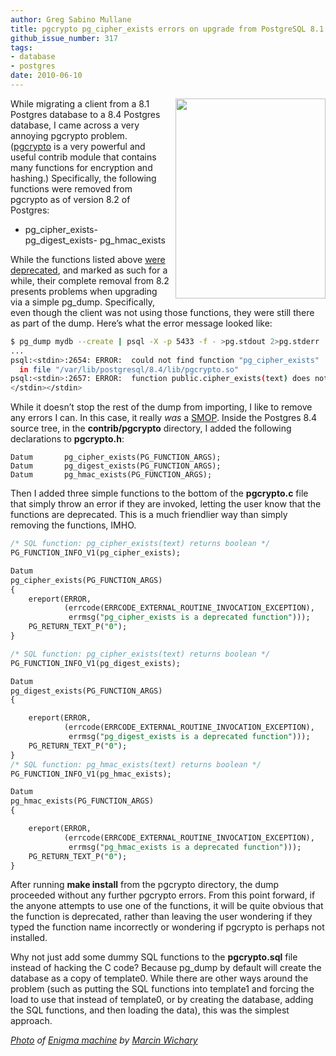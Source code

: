 ```yaml
---
author: Greg Sabino Mullane
title: pgcrypto pg_cipher_exists errors on upgrade from PostgreSQL 8.1
github_issue_number: 317
tags:
- database
- postgres
date: 2010-06-10
---
```


<a href="/blog/2010/06/pgcrypto-pgcipherexists-errors-on/image-0-big.jpeg" onblur="try {parent.deselectBloggerImageGracefully();} catch(e) {}"><img alt="" border="0" id="BLOGGER_PHOTO_ID_5481227901047595058" src="/blog/2010/06/pgcrypto-pgcipherexists-errors-on/image-0.jpeg" style="float:right; margin:0 0 10px 10px;cursor:pointer; cursor:hand;width: 240px; height: 320px;"/></a>

 While migrating a client from a 8.1 Postgres database to a 8.4 Postgres database, I came across a very annoying pgcrypto problem. ([pgcrypto](https://www.postgresql.org/docs/current/static/pgcrypto.html) is a very powerful and useful contrib module that contains many functions for encryption and hashing.) Specifically, the following functions were removed from pgcrypto as of version 8.2 of Postgres:

- pg_cipher_exists- pg_digest_exists- pg_hmac_exists

While the functions listed above [were deprecated](https://www.mail-archive.com/pgsql-hackers@postgresql.org/msg81136.html), and marked as such for a while, their complete removal from 8.2 presents problems when upgrading via a simple pg_dump. Specifically, even though the client was not using those functions, they were still there as part of the dump. Here’s what the error message looked like:

```bash
$ pg_dump mydb --create | psql -X -p 5433 -f - >pg.stdout 2>pg.stderr
...
psql:<stdin>:2654: ERROR:  could not find function "pg_cipher_exists"
  in file "/var/lib/postgresql/8.4/lib/pgcrypto.so"
psql:<stdin>:2657: ERROR:  function public.cipher_exists(text) does not exist
</stdin></stdin>
```

While it doesn’t stop the rest of the dump from importing, I like to remove any errors I can. In this case, it really *was* a [SMOP](https://en.wikipedia.org/wiki/Small_matter_of_programming). Inside the Postgres 8.4 source tree, in the **contrib/pgcrypto** directory, I added the following declarations to **pgcrypto.h**:

```plain
Datum       pg_cipher_exists(PG_FUNCTION_ARGS);
Datum       pg_digest_exists(PG_FUNCTION_ARGS);
Datum       pg_hmac_exists(PG_FUNCTION_ARGS);
```

Then I added three simple functions to the bottom of the **pgcrypto.c** file that simply throw an error if they are invoked, letting the user know that the functions are deprecated. This is a much friendlier way than simply removing the functions, IMHO.

```sql
/* SQL function: pg_cipher_exists(text) returns boolean */
PG_FUNCTION_INFO_V1(pg_cipher_exists);

Datum
pg_cipher_exists(PG_FUNCTION_ARGS)
{
    ereport(ERROR,
            (errcode(ERRCODE_EXTERNAL_ROUTINE_INVOCATION_EXCEPTION),
             errmsg("pg_cipher_exists is a deprecated function")));
    PG_RETURN_TEXT_P("0");
}

/* SQL function: pg_cipher_exists(text) returns boolean */
PG_FUNCTION_INFO_V1(pg_digest_exists);

Datum
pg_digest_exists(PG_FUNCTION_ARGS)
{

    ereport(ERROR,
            (errcode(ERRCODE_EXTERNAL_ROUTINE_INVOCATION_EXCEPTION),
             errmsg("pg_digest_exists is a deprecated function")));
    PG_RETURN_TEXT_P("0");
}
/* SQL function: pg_hmac_exists(text) returns boolean */
PG_FUNCTION_INFO_V1(pg_hmac_exists);

Datum
pg_hmac_exists(PG_FUNCTION_ARGS)
{

    ereport(ERROR,
            (errcode(ERRCODE_EXTERNAL_ROUTINE_INVOCATION_EXCEPTION),
             errmsg("pg_hmac_exists is a deprecated function")));
    PG_RETURN_TEXT_P("0");
}

```

After running **make install** from the pgcrypto directory, the dump proceeded without any further pgcrypto errors. From this point forward, if the anyone attempts to use one of the functions, it will be quite obvious that the function is deprecated, rather than leaving the user wondering if they typed the function name incorrectly or wondering if pgcrypto is perhaps not installed.

Why not just add some dummy SQL functions to the **pgcrypto.sql** file instead of hacking the C code? Because pg_dump by default will create the database as a copy of template0. While there are other ways around the problem (such as putting the SQL functions into template1 and forcing the load to use that instead of template0, or by creating the database, adding the SQL functions, and then loading the data), this was the simplest approach.

*[Photo](https://www.flickr.com/photos/mwichary/2297915254/) of [Enigma machine](https://en.wikipedia.org/wiki/Enigma_machine) by [Marcin Wichary](https://www.flickr.com/photos/mwichary/)*
